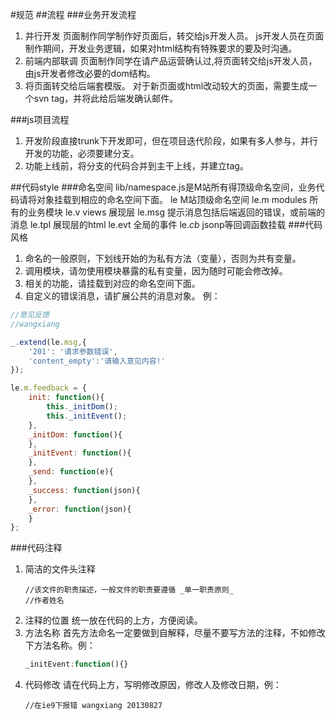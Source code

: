 #规范
##流程
###业务开发流程
1. 并行开发
   页面制作同学制作好页面后，转交给js开发人员。
   js开发人员在页面制作期间，开发业务逻辑，如果对html结构有特殊要求的要及时沟通。
2. 前端内部联调
   页面制作同学在请产品运营确认过,将页面转交给js开发人员，由js开发者修改必要的dom结构。
3. 将页面转交给后端套模版。
   对于新页面或html改动较大的页面，需要生成一个svn tag，并将此给后端发确认邮件。


###js项目流程
1. 开发阶段直接trunk下开发即可，但在项目迭代阶段，如果有多人参与，并行开发的功能，必须要建分支。
2. 功能上线前，将分支的代码合并到主干上线，并建立tag。

##代码style
###命名空间
lib/namespace.js是M站所有得顶级命名空间，业务代码请将对象挂载到相应的命名空间下面。
le M站顶级命名空间
le.m modules 所有的业务模块
le.v views 展现层
le.msg 提示消息包括后端返回的错误，或前端的消息
le.tpl 展现层的html
le.evt 全局的事件
le._cb_ jsonp等回调函数挂载
###代码风格
1. 命名的一般原则，下划线开始的为私有方法（变量），否则为共有变量。
2. 调用模块，请勿使用模块暴露的私有变量，因为随时可能会修改掉。
3. 相关的功能，请挂载到对应的命名空间下面。
4. 自定义的错误消息，请扩展公共的消息对象。
例：
```javascript
//意见反馈
//wangxiang

_.extend(le.msg,{
	'201': '请求参数错误',
	'content_empty':'请输入意见内容!'
});

le.m.feedback = {
	init: function(){
		this._initDom();
		this._initEvent();
	},
	_initDom: function(){
	},
	_initEvent: function(){
	},
	_send: function(e){
	},
	_success: function(json){
	},
	_error: function(json){
	}
};
```

###代码注释
1. 简洁的文件头注释
   ```
   //该文件的职责描述，一般文件的职责要遵循 _单一职责原则_ 
   //作者姓名
   ```
2. 注释的位置
   统一放在代码的上方，方便阅读。
3. 方法名称
   首先方法命名一定要做到自解释，尽量不要写方法的注释，不如修改下方法名称。例：
   ```javascript
   _initEvent:function(){}
   ```
4. 代码修改
   请在代码上方，写明修改原因，修改人及修改日期，例：
   ```
   //在ie9下报错 wangxiang 20130827
   ```





   